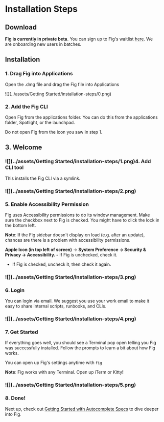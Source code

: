 # Installation Steps

## Download

**Fig is currently in private beta.** You can sign up to Fig's waitlist [here](https://withfig.typeform.com/to/GndELJ). We are onboarding new users in batches.

## Installation

### 1. Drag Fig into Applications

Open the .dmg file and drag the Fig file into Applications

![](../assets/Getting Started/installation-steps/0.png)

### 2. Add the Fig CLI

Open Fig from the applications folder. You can do this from the applications folder, Spotlight, or the launchpad.

Do not open Fig from the icon you saw in step 1.

## **3. Welcome**

### ![](../assets/Getting Started/installation-steps/1.png)4. Add CLI tool

This installs the Fig CLI via a symlink.

### ![](../assets/Getting Started/installation-steps/2.png)

### 5. Enable Accessibility Permission

Fig uses Accessibility permissions to do its window management. Make sure the checkbox next to Fig is checked. You might have to click the lock in the bottom left.

**Note**: If the Fig sidebar doesn't display on load (e.g. after an update), chances are there is a problem with accessibility permissions.

**Apple Icon (in top left of screen)** → **System Preference → Security & Privacy → Accessibility. -** If Fig is unchecked, check it.

- If Fig is checked, uncheck it, then check it again.

### ![](../assets/Getting Started/installation-steps/3.png)

### 6. Login

You can login via email. We suggest you use your work email to make it easy to share internal scripts, runbooks, and CLIs.

### ![](../assets/Getting Started/installation-steps/4.png)

### 7. Get Started

If everything goes well, you should see a Terminal pop open telling you Fig was successfully installed. Follow the prompts to learn a bit about how Fig works.

You can open up Fig's settings anytime with `fig`

**Note**: Fig works with any Terminal. Open up iTerm or Kitty!

### ![](../assets/Getting Started/installation-steps/5.png)

### 8. Done!

Next up, check out [Getting Started with Autocomplete Specs](https://www.notion.so/Getting-Started-with-Autocomplete-Specs-9ddc5213614c44108b2fedf64b8d0d00) to dive deeper into Fig.

